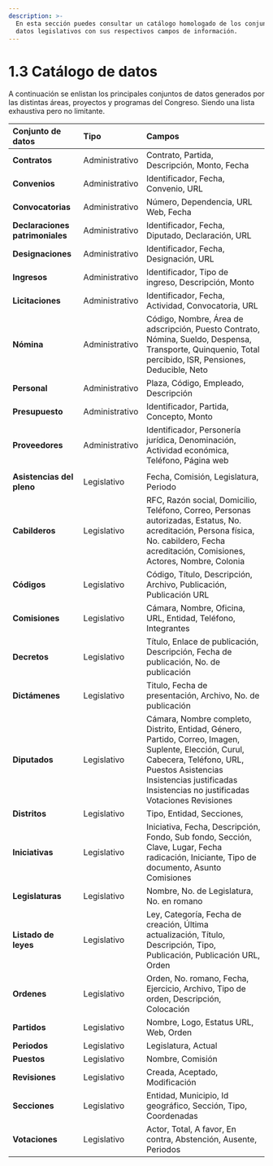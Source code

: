 ```yaml
---
description: >-
  En esta sección puedes consultar un catálogo homologado de los conjuntos de
  datos legislativos con sus respectivos campos de información.
---
```


# 1.3 Catálogo de datos

A continuación se enlistan los principales conjuntos de datos generados por las distintas áreas, proyectos y programas del Congreso. Siendo una lista exhaustiva pero no limitante.



| Conjunto de datos | Tipo | Campos |
| :--- | :--- | :--- |
| **Contratos** | Administrativo | Contrato, Partida, Descripción, Monto, Fecha |
| **Convenios** | Administrativo | Identificador, Fecha, Convenio, URL |
| **Convocatorias** | Administrativo | Número, Dependencia, URL Web, Fecha |
| **Declaraciones patrimoniales** | Administrativo | Identificador, Fecha, Diputado, Declaración, URL |
| **Designaciones** | Administrativo | Identificador, Fecha, Designación, URL |
| **Ingresos** | Administrativo | Identificador, Tipo de ingreso, Descripción, Monto |
| **Licitaciones** | Administrativo | Identificador, Fecha, Actividad, Convocatoria, URL |
| **Nómina** | Administrativo | Código, Nombre, Área de adscripción, Puesto Contrato, Nómina, Sueldo, Despensa, Transporte, Quinquenio, Total percibido, ISR, Pensiones, Deducible, Neto |
| **Personal** | Administrativo | Plaza, Código, Empleado, Descripción |
| **Presupuesto** | Administrativo | Identificador, Partida, Concepto, Monto |
| **Proveedores** | Administrativo | Identificador, Personería jurídica, Denominación, Actividad económica, Teléfono, Página web |
|  |  |  |
| **Asistencias del pleno** | Legislativo | Fecha, Comisión, Legislatura, Periodo |
| **Cabilderos** | Legislativo | RFC, Razón social, Domicilio, Teléfono, Correo, Personas autorizadas, Estatus, No. acreditación, Persona física, No. cabildero, Fecha acreditación, Comisiones, Actores, Nombre, Colonia |
| **Códigos** | Legislativo | Código, Título, Descripción, Archivo, Publicación, Publicación URL |
| **Comisiones** | Legislativo | Cámara, Nombre, Oficina, URL, Entidad, Teléfono, Integrantes |
| **Decretos** | Legislativo | Título, Enlace de publicación, Descripción, Fecha de publicación, No. de publicación |
| **Dictámenes** | Legislativo | Titulo, Fecha de presentación, Archivo, No. de publicación |
| **Diputados** | Legislativo | Cámara, Nombre completo, Distrito, Entidad, Género, Partido, Correo, Imagen, Suplente, Elección, Curul, Cabecera, Teléfono, URL, Puestos Asistencias Insistencias justificadas Insistencias no justificadas Votaciones Revisiones |
| **Distritos** | Legislativo | Tipo, Entidad, Secciones, |
| **Iniciativas** | Legislativo | Iniciativa, Fecha, Descripción, Fondo, Sub fondo, Sección, Clave, Lugar, Fecha radicación, Iniciante, Tipo de documento, Asunto Comisiones |
| **Legislaturas** | Legislativo | Nombre, No. de Legislatura, No. en romano |
| **Listado de leyes** | Legislativo | Ley, Categoría, Fecha de creación, Última actualización, Título, Descripción, Tipo, Publicación, Publicación URL, Orden |
| **Ordenes** | Legislativo | Orden, No. romano, Fecha, Ejercicio, Archivo, Tipo de orden, Descripción, Colocación |
| **Partidos** | Legislativo | Nombre, Logo, Estatus URL, Web, Orden |
| **Periodos** | Legislativo | Legislatura, Actual |
| **Puestos** | Legislativo | Nombre, Comisión |
| **Revisiones** | Legislativo | Creada, Aceptado, Modificación |
| **Secciones** | Legislativo | Entidad, Municipio, Id geográfico, Sección, Tipo, Coordenadas |
| **Votaciones** | Legislativo | Actor, Total, A favor, En contra, Abstención, Ausente, Periodos |



